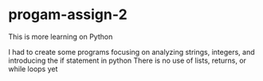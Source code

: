 # progam-assign-2
This is more learning on Python 

I had to create some programs focusing on analyzing strings, integers, and introducing the if statement in python
There is no use of lists, returns, or while loops yet
